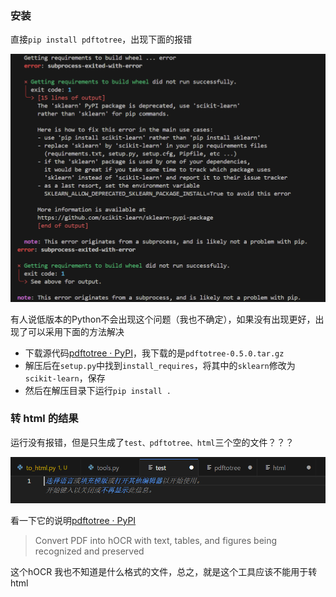 ### 安装

直接`pip install pdftotree`，出现下面的报错

![alt text](../imgs/pdftotree_html_error.png)

有人说低版本的Python不会出现这个问题（我也不确定），如果没有出现更好，出现了可以采用下面的方法解决

- 下载源代码[pdftotree · PyPI](https://pypi.org/project/pdftotree/#files)，我下载的是`pdftotree-0.5.0.tar.gz` 
- 解压后在`setup.py`中找到`install_requires`，将其中的`sklearn`修改为`scikit-learn`，保存
- 然后在解压目录下运行`pip install .`

### 转 html 的结果

运行没有报错，但是只生成了`test、pdftotree、html`三个空的文件？？？

![alt text](../imgs/pdftotree_html.png)

看一下它的说明[pdftotree · PyPI](https://pypi.org/project/pdftotree/#description)

> Convert PDF into hOCR with text, tables, and figures being recognized and preserved

这个hOCR 我也不知道是什么格式的文件，总之，就是这个工具应该不能用于转html